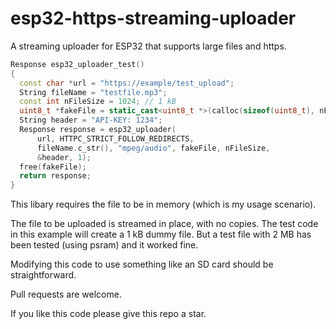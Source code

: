 # esp32-https-streaming-uploader

A streaming uploader for ESP32 that supports large files and https.

```C++
Response esp32_uploader_test()
{
  const char *url = "https://example/test_upload";
  String fileName = "testfile.mp3";
  const int nFileSize = 1024; // 1 kB
  uint8_t *fakeFile = static_cast<uint8_t *>(calloc(sizeof(uint8_t), nFileSize));
  String header = "API-KEY: 1234";
  Response response = esp32_uploader(
	  url, HTTPC_STRICT_FOLLOW_REDIRECTS,
	  fileName.c_str(), "mpeg/audio", fakeFile, nFileSize,
	  &header, 1);
  free(fakeFile);
  return response;
}
```

This libary requires the file to be in memory (which is my usage scenario).

The file to be uploaded is streamed in place, with no copies. The test code
in this example will create a 1 kB dummy file. But a test file with 2 MB has
been tested (using psram) and it worked fine.

Modifying this code to use something like an SD card should be straightforward.

Pull requests are welcome.

If you like this code please give this repo a star.
